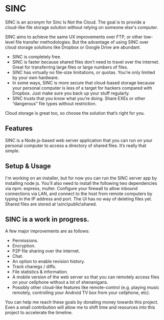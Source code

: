# SINC
SINC is an acronym for Sinc Is Not the Cloud. The goal is to provide a cloud-like file storage solution without relying on someone else's computer.

SINC aims to achieve the same UX improvements over FTP, or other low-level file transfer methodologies. But the advantage of using SINC over cloud storage solutions like Dropbox or Google Drive are abundant. 
 - SINC is completely free.
 - SINC is faster because shared files don’t need to travel over the internet. Great for transferring large files or large numbers of files.
 - SINC has virtually no file-size limitations, or quotas. You’re only limited by your own hardware.
 - In some ways, SINC is more secure that cloud-based storage because your personal computer is less of a target for hackers compared with Dropbox. Just make sure you back up your stuff regularly.
 - SINC trusts that you know what you’re doing. Share EXEs or other “dangerous” file types without restriction.

Cloud storage is great too, so choose the solution that’s right for you.

## Features
SINC is a Node.js-based web server application that you can run on your personal computer to access a directory of shared files. It’s really that simple. 

## Setup & Usage
I'm working on an installer, but for now you can run the SINC server app by installing node js. 
You'll also need to install the following two dependencies via npm: express, multer. 
Configure your firewall to allow inbound connections via LAN, and connect to the host from remote computers by typing in the IP address and port.
The UI has no way of deleting files yet. Shared files are stored at \sinc\public\shared.

## SINC is a work in progress.
A few major improvements are as follows:
 - Permissions.
 - Encryption.
 - P2P file sharing over the internet.
 - Chat.
 - An option to enable revision history.
 - Track chanegs / diffs.
 - File statistics & information.
 - A mobile version of the web server so that you can remotely access files on your cellphone without a lot of shenanigans.
 - Possibly other cloud-like features like remote-control (e.g. playing music remotely, controlling your Android TV box from your cellphone, etc).

You can help me reach these goals by donating money towards this project. Even a small contribution will allow me to shift time and resources into this project to accelerate the timeline.

